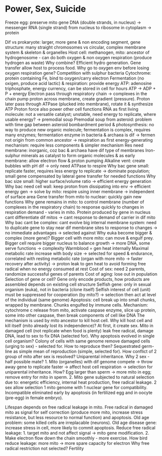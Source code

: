 # Power, Sex, Suicide

Freeze egg: preserve mito gene
DNA (double strands, in nucleus) -> messenger RNA (single strand) from nucleus to ribosome in cytoplasm -> protein

Dif vs prokaryote: larger, more gene & non encoding segment, gene structure: many straight chromosomes vs circular, complex membrane system & skeleton & organelles
Host cell: methanogen, mito: ancestor of hydrogenosome - can do both oxygen & non oxygen respiration (produce hydrogen as waste)
Why combine? Efficient hydro generation. Gene transfer allow host to process food. Why go to oxygen env before losing oxygen respiration gene? Competition with sulphur bacteria
Cytochrome: protein containing Fe, bind to oxygen/carry electron
Fermentation (no oxigen, produce acid lactic) & respiration: provide energy
ATP: adenosine triphosphate, energy currency, can be stored in cell for hours
ATP -> ADP + P + energy
Electron pass through respiratory chain -> complexes in the chain pump proton across membrane, create gradient (pressure). Proton later pass through ATPase (plucked into membrane), rotate it & synthesize ATP
Proton force also power other cell functions
RNA as first living molecule: not a versatile catalyst; unstable, need energy to replicate, where usable energy? -> premodial soup
Premodial soup from asteroid: problem with time gap between asteroid bombardment period & photosynthesis: no way to produce new organic molecule; fermentation is complex, requires many enzymes; fermentation enzyme in bacteria & archaea is dif -> fermen not origin from common ancestor
-> respiration as first energy-generating mechanism: require less components & simpler mechanism
Res need membrane: inorganic, coz bac & archaea have dif type of membranes
Iron-sulphur minerals as catalyst to form organic molecules & as early membrane: allow electron flow & proton pumping
Alkaline vent: create bubbles with pH dif -> only need ATPase to respire
Why bac gene small: replicate faster, requires less energy to replicate -> dominate population; small gene compensated by lateral gene transfer for needed functions
Why bac size small: higher surface/volume ratio -> efficient energy generation
Why bac need cell wall: keep proton from dissipating into env -> efficient energy gen
-> solve by mito: respire using inner membrane -> independent of surface area
Gene transfer from mito to nuclear: quickly gain new functions
Why gene remains in mito: to control membrane (number of complexes in the respiratory chain) to response quickly to changes in respiration demand - varies in mito. Protein produced by gene in nucleus cant differentiate dif mitos -> cant response to demand of carrier in dif mito
Why bac cant be complex: cant evolve big internal membrane system: need to duplicate gene to stay near dif membrane sites to response to changes -> no immediate advantages -> selected against
Why euka become bigger & complex (more gene)? Bigger cell with more mito: can move & engulf prey. Bigger cell require bigger nucleus to balance growth -> more DNA, some serve functions -> complexity
Warmblood = gen heat internally
Maximal metabolic rate increase with body size -> selected for speed & endurance, correlated with resting metabolic rate (organ with more mito -> faster recovery after activity) -> proton leak to gen heat to avoid forming free radical when no energy consumed at rest
Cost of sex: need 2 parents, randomize successful genes of parents
Cost of aging: lose out in population
Selection of gene or cell?
Gene only encode products, how products are assembled depends on existing cell structure
Selfish gene: only in sexual organism (euka), not in bacteria (clone itself)
Selfish interest of cell (unit) must be suppressed for cooperation (by mito?) -> selection then act at level of the individual (same genome)
Apoptosis: cell break up into small chunks, wrapped by membrane. Chunks engulfed by immune cells.
Mechanism: cytochrome c release from mito, activate caspase enzyme, slice up protein, some into other caspase, then break components of cell like DNA
The mechanism is used by mito ancestor to kill host cell.
Why kill host cell and kill itself (mito already lost its independence)? At first, it create sex. Mito in damaged cell (not replicate when food is plenty) leak free radical, damage DNA, lead to sex to fix DNA (selected for).
Why apoptosis evolved in single cell organism? Colony of cells with same genome remove damaged cells (urging to sex) - selected for. How to reproduce then? Sequestrated germ-line as simple mean of reproduction (simple, selected for).
How conflict of 2 group of mito after sex is resolved? Uniparental inheritance.
Why 2 sex - half possible mate? 1. Mito (organelles) with dif genome compete -> throw away gene to replicate faster -> affect host cell respiration -> selection for uniparental inheritance. How? Egg larger than sperm -> more mito in egg; remove entry for mito in sperm. 2. Mito gene subjected to natural selection due to: energetic efficiency, internal heat production, free radical leakage. 2 sex allow selection 1 mito genome with 1 nuclear gene for compatibility. Incompatible eliminated early by apoptosis (in fertilized egg and in oocyte (pre-egg) in female embryo).

Lifespan depends on free radical leakage in mito. Free radical in damaged mito as signal for self correction (produce more mito, increase stress resistance, but less resource to normal function) and apoptosis.
Old age problem: some killed cells are irreplacable (neurons). Old age disease gene: increase stress in cell, more likely to commit apoptosis.
Reduce free radical leakage: 1. target mito and not affect signal -> mito gene modification. 2. Make electron flow down the chain smoothly - more exercise.
How bird reduce leakage: more mito -> more spare capacity for electron
Why free radical restriction not selected? Fertility